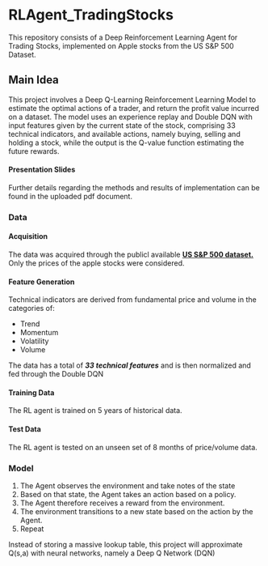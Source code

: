 # RLAgent_TradingStocks
This repository consists of a Deep Reinforcement Learning Agent for Trading Stocks, implemented on Apple stocks from the US S&amp;P 500 Dataset.

## Main Idea

This project involves a Deep Q-Learning Reinforcement Learning Model to estimate the optimal actions of a trader, and return the profit value incurred on a dataset.
The model uses an experience replay and Double DQN with input features given by the current state of the stock, comprising 33 technical indicators, and available actions, namely buying, selling and holding a stock, while the output is the Q-value function estimating the future rewards. 


#### Presentation Slides

Further details regarding the methods and results of implementation can be found in the uploaded pdf document.

### Data

#### Acquisition

The data was acquired through the publicl available [**US S&P 500 dataset.**](https://github.com/yumoxu/stocknet-dataset) Only the prices of the apple stocks were considered.

#### Feature Generation

Technical indicators are derived from fundamental price and volume in the categories of:
* Trend
* Momentum
* Volatility
* Volume

The data has a total of ***33 technical features*** and is then normalized and fed through the Double DQN

#### Training Data

The RL agent is trained on 5 years of historical data.

#### Test Data

The RL agent is tested on an unseen set of 8 months of price/volume data.

### Model

1. The Agent observes the environment and take notes of the state
2. Based on that state, the Agent takes an action based on a policy.
3. The Agent therefore receives a reward from the environment.
4. The environment transitions to a new state based on the action by the Agent.
5. Repeat

Instead of storing a massive lookup table, this project will approximate Q(s,a) with neural networks, namely a Deep Q Network (DQN)
